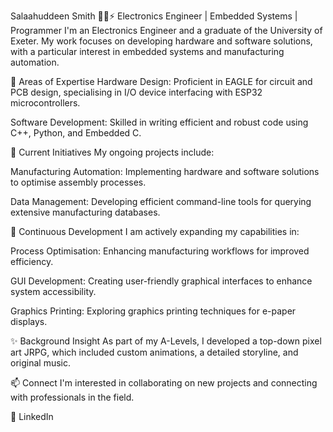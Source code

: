 Salaahuddeen Smith 👨‍💻⚡️
Electronics Engineer | Embedded Systems | Programmer
I'm an Electronics Engineer and a graduate of the University of Exeter. My work focuses on developing hardware and software solutions, with a particular interest in embedded systems and manufacturing automation.

🌟 Areas of Expertise
Hardware Design: Proficient in EAGLE for circuit and PCB design, specialising in I/O device interfacing with ESP32 microcontrollers.

Software Development: Skilled in writing efficient and robust code using C++, Python, and Embedded C.

🚀 Current Initiatives
My ongoing projects include:

Manufacturing Automation: Implementing hardware and software solutions to optimise assembly processes.

Data Management: Developing efficient command-line tools for querying extensive manufacturing databases.

🧠 Continuous Development
I am actively expanding my capabilities in:

Process Optimisation: Enhancing manufacturing workflows for improved efficiency.

GUI Development: Creating user-friendly graphical interfaces to enhance system accessibility.

Graphics Printing: Exploring graphics printing techniques for e-paper displays.

✨ Background Insight
As part of my A-Levels, I developed a top-down pixel art JRPG, which included custom animations, a detailed storyline, and original music.

📫 Connect
I'm interested in collaborating on new projects and connecting with professionals in the field.

💼 LinkedIn
